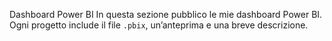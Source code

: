 Dashboard Power BI
In questa sezione pubblico le mie dashboard Power BI.  
Ogni progetto include il file `.pbix`, un’anteprima e una breve descrizione.

